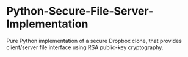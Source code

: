 # Python-Secure-File-Server-Implementation
Pure Python implementation of a secure Dropbox clone, that provides client/server file interface using RSA public-key cryptography.
